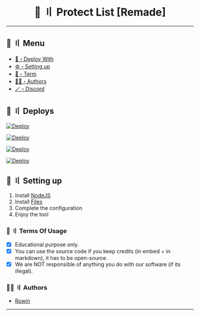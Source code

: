 <h1 align="center">
 🔪 〢 Protect List [Remade]
</h1>

---
## <a id="menu"></a>🍃 〢 Menu

- [📩・Deploy With](#deploys)
- [⚙️・Setting up](#setup)
- [💼・Term](#terms)
- [🕵️‍♂️・Authors](#authors)
- [🪄・Discord](https://discord.gg/uhq)

## <a id="deploys"></a>📩 〢 Deploys
[![Deploy](https://raw.githubusercontent.com/Ruwin-dsc/deploy-buttons/main/buttons/remade/replit.svg)](https://replit.com/github/Ruwin-dsc/protectList)

[![Deploy](https://raw.githubusercontent.com/Ruwin-dsc/deploy-buttons/main/buttons/remade/glitch.svg)](https://glitch.com/edit/#!/import/github/Ruwin-dsc/protectList)

[![Deploy](https://raw.githubusercontent.com/Ruwin-dsc/deploy-buttons/main/buttons/remade/heroku.svg)](https://heroku.com/deploy/?template=https://github.com/Ruwin-dsc/protectList)

[![Deploy](https://raw.githubusercontent.com/Ruwin-dsc/deploy-buttons/main/buttons/remade/railway.svg)](https://railway.app/new/template?template=https://github.com/Ruwin-dsc/protectList)

## <a id="setup"></a> 📁 〢 Setting up

1. Install [NodeJS](https://nodejs.org/)
2. Install [Files](https://github.com/Ruwin-dsc/protectList/archive/refs/heads/main.zip)
3. Complete the configuration
5. Enjoy the tool

### <a id="terms"></a>💼 〢 Terms Of Usage

- [x] Educational purpose only.
- [x] You can use the source code if you keep credits (in embed + in markdown), it has to be open-source.
- [x] We are NOT responsible of anything you do with our software (if its illegal).

### <a id="authors"></a>🕵️‍♂️ 〢 Authors
- [Ruwin](https://github.com/Ruwin-dsc)

---
